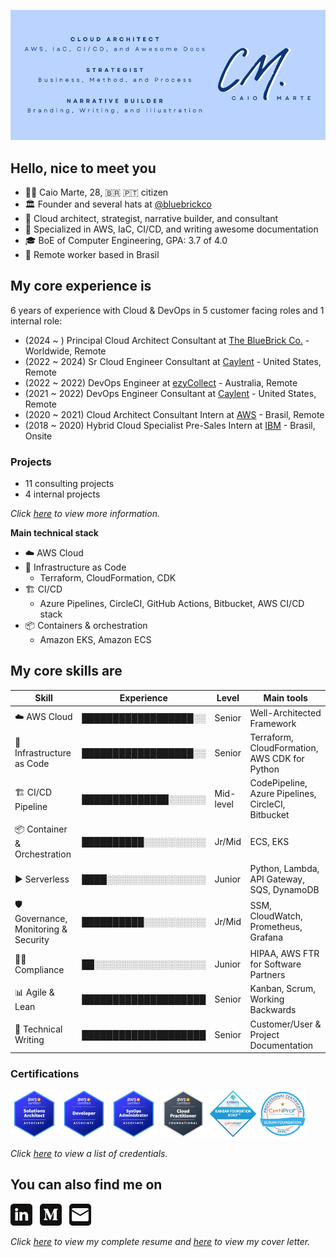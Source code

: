 ![Banner](./assets/banner.png)

## Hello, nice to meet you
- :raising_hand_man: Caio Marte, 28, :brazil: :portugal: citizen
- :classical_building: Founder and several hats at [@bluebrickco](https://github.com/bluebrickco)
- :briefcase: Cloud architect, strategist, narrative builder, and consultant
- :toolbox: Specialized in AWS, IaC, CI/CD, and writing awesome documentation
- :mortar_board: BoE of Computer Engineering, GPA: 3.7 of 4.0
- :pushpin: Remote worker based in Brasil

## My core experience is
6 years of experience with Cloud & DevOps in 5 customer facing roles and 1 internal role:
- (2024 ~ ) Principal Cloud Architect Consultant at [The BlueBrick Co.](https://www.linkedin.com/company/bluebrickco/) - Worldwide, Remote
- (2022 ~ 2024) Sr Cloud Engineer Consultant at [Caylent](https://caylent.com/) - United States, Remote
- (2022 ~ 2022) DevOps Engineer at [ezyCollect](https://www.ezycollect.com.au/) - Australia, Remote
- (2021 ~ 2022) DevOps Engineer Consultant at [Caylent](https://caylent.com/) - United States, Remote
- (2020 ~ 2021) Cloud Architect Consultant Intern at [AWS](https://aws.amazon.com/professional-services/) - Brasil, Remote
- (2018 ~ 2020) Hybrid Cloud Specialist Pre-Sales Intern at [IBM](https://www.ibm.com/cloud/hybrid) - Brasil, Onsite

### Projects
- 11 consulting projects
- 4 internal projects

*Click <a href="https://www.linkedin.com/in/caiomarte/details/projects/" target="_blank">here</a> to view more information.*

**Main technical stack**
- :cloud: AWS Cloud
- :bricks: Infrastructure as Code
  - Terraform, CloudFormation, CDK
- :building_construction: CI/CD
  - Azure Pipelines, CircleCI, GitHub Actions, Bitbucket, AWS CI/CD stack
- :package: Containers & orchestration 
  - Amazon EKS, Amazon ECS

## My core skills are
| Skill                                      | Experience           | Level      | Main tools                                         |
| ------------------------------------------ | -------------------- | ---------- | -------------------------------------------------- |
| :cloud: AWS Cloud                          | ██████████████████░░ | Senior     | Well-Architected Framework                         |
| :bricks: Infrastructure as Code            | ██████████████████░░ | Senior     | Terraform, CloudFormation, AWS CDK for Python      |
| :building_construction: CI/CD Pipeline     | ██████████████░░░░░░ | Mid-level  | CodePipeline, Azure Pipelines, CircleCI, Bitbucket |
| :package: Container & Orchestration        | ██████████░░░░░░░░░░ | Jr/Mid     | ECS, EKS                                           |
| :arrow_forward: Serverless                 | ████░░░░░░░░░░░░░░░░ | Junior     | Python, Lambda, API Gateway, SQS, DynamoDB         |
| :shield: Governance, Monitoring & Security | ██████████░░░░░░░░░░ | Jr/Mid     | SSM, CloudWatch, Prometheus, Grafana               |
| :male_detective: Compliance                | ██░░░░░░░░░░░░░░░░░░ | Junior     | HIPAA, AWS FTR for Software Partners               |
| :bar_chart: Agile & Lean                   | ████████████████████ | Senior     | Kanban, Scrum, Working Backwards                   |
| :memo: Technical Writing                   | ████████████████████ | Senior     | Customer/User & Project Documentation              |

### Certifications
<a href="https://www.credly.com/badges/89a2dcd9-9996-4f88-af1b-b85a7794b2dd/public_url" target="_blank"><img src="./assets/certs/aws-certified-solutions-architect-associate.png" width="15%"/></a>
<a href="https://www.credly.com/badges/6e5852d1-e907-47c1-b8cf-33a04a72002a/public_url" target="_blank"><img src="./assets/certs/aws-certified-developer-associate.png" width="15%"/></a>
<a href="https://www.credly.com/badges/e0a706f3-a368-493c-ada1-a3b089e07cab/public_url" target="_blank"><img src="./assets/certs/aws-certified-sysops-administrator-associate.png" width="15%"/></a>
<a href="https://www.credly.com/badges/fc044a9a-b781-4d84-a526-89f20a9373de/public_url" target="_blank"><img src="./assets/certs/aws-certified-cloud-practitioner.png" width="15%"/></a>
<a href="https://www.credly.com/badges/c6163fb3-359f-4e22-aaad-428323e06e96/public_url" target="_blank"><img src="./assets/certs/kanban-foundation-kikf.png" width="15%"/></a>
<a href="https://www.credly.com/badges/95ff1e53-709e-4d26-925c-75f96de33465/public_url" target="_blank"><img src="./assets/certs/scrum-foundation-professional-certificate-sfpc.1.png" width="15%"/></a>

*Click <a href="https://www.credly.com/users/caiomarte/badges" target="_blank">here</a> to view a list of credentials.*

## You can also find me on
<a href="https://www.linkedin.com/in/caiomarte/" target="_blank"><img src="./assets/icons/in.png" target="_blank" style="width: 7%;"></a>&nbsp;&nbsp;
<a href="https://medium.com/@caiomarte" target="_blank"><img src="./assets/icons/md.png" target="_blank" style="width: 7%;"></a>&nbsp;&nbsp;
<a href="mailto:caio@bluebrickco.com" target="_blank"><img src="./assets/icons/gm.png" target="_blank" style="width: 7%;"></a>

*Click <a href="./assets/resume.pdf" target="_blank">here</a> to view my complete resume and <a href="./assets/cover-letter.pdf" target="_blank">here</a> to view my cover letter.*
